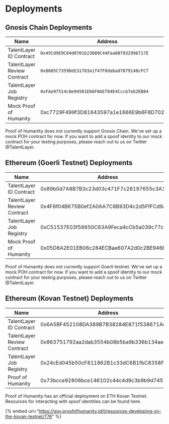 # Deployments

## Gnosis Chain Deployments

| Name                        | Address                                      |
| --------------------------- | -------------------------------------------- |
| TalentLayer ID Contract     | `0x45Cd9E9C04d0701b23089C44Faa807932996717E` |
| TalentLayer Review Contract | `0x8685C7359DeE31703a1f47F8dabad7879148cFCf` |
| TalentLayer Job Registry    | `0xFAe97514c8e94501E66F0AEf84E4Cccb7eb2EB84` |
| Mock Proof of Humanity      | 0xc7729F499f3D81643597a1e1666E9b6F8D702F8D   |

Proof of Humanity does not currently support Gnosis Chain. We've set up a mock POH contract for now. If you want to add a spoof identity to our mock contract for your testing purposes, please reach out to us on Twitter @TalentLayer.&#x20;

## Ethereum (Goerli Testnet) Deployments

| Name                        | Address                                    |
| --------------------------- | ------------------------------------------ |
| TalentLayer ID Contract     | 0x89b0d7A8B7B3c23d03c471F7c28197655c3A192B |
| TalentLayer Review Contract | 0x4F8f04B675B0ef2A0AA7C8B93D4c2d5FfFCd9Ae1 |
| TalentLayer Job Registry    | 0xC51537E03f56650C63A9Feca4cCb5a039c77c822 |
| Mock Proof of Humanity      | 0x05D8A2E01EB06c284ECBae607A2d0c2BE946Bf49 |

Proof of Humanity does not currently support Goerli testnet. We've set up a mock POH contract for now. If you want to add a spoof identity to our mock contract for your testing purposes, please reach out to us on Twitter @TalentLayer.&#x20;

## Ethereum (Kovan Testnet) Deployments

| Name                        | Address                                    |
| --------------------------- | ------------------------------------------ |
| TalentLayer ID Contract     | 0x6A5BF452108DA389B7B38284E871f538671Ad375 |
| TalentLayer Review Contract | 0x863751792aa2dab3554b08b5ba9b336b134ae3ed |
| TalentLayer Job Registry    | 0x24cEd045b50cF811862B1c33dC6B1fbC8358F521 |
| Proof of Humanity           | 0x73bcce92806bce146102c44c4d9c3b9b9d745794 |

Proof of Humanity has an official deployment on ETH Kovan Testnet. Resources for interacting with spoof identities can be found here.

{% embed url="https://gov.proofofhumanity.id/t/resources-developing-on-the-kovan-testnet/776" %}
